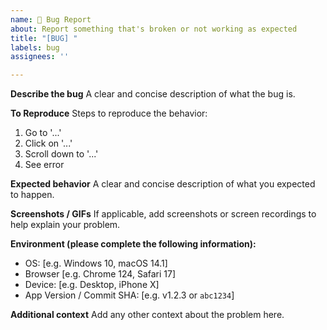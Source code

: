 ```yaml
---
name: 🐞 Bug Report
about: Report something that's broken or not working as expected
title: "[BUG] "
labels: bug
assignees: ''

---
```


**Describe the bug**
A clear and concise description of what the bug is.

**To Reproduce**
Steps to reproduce the behavior:
1. Go to '...'
2. Click on '...'
3. Scroll down to '...'
4. See error

**Expected behavior**
A clear and concise description of what you expected to happen.

**Screenshots / GIFs**
If applicable, add screenshots or screen recordings to help explain your problem.

**Environment (please complete the following information):**
- OS: [e.g. Windows 10, macOS 14.1]
- Browser [e.g. Chrome 124, Safari 17]
- Device: [e.g. Desktop, iPhone X]
- App Version / Commit SHA: [e.g. v1.2.3 or `abc1234`]

**Additional context**
Add any other context about the problem here.
